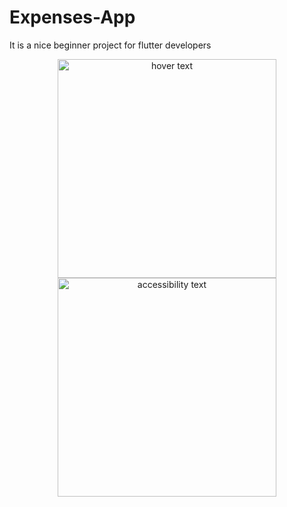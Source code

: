 # Expenses-App
It is a nice beginner project for flutter developers

<p align="center">
  <img src="https://user-images.githubusercontent.com/67066911/134143332-e6c58bc1-2428-4c38-b44d-0421d49b61a6.png" width="350" title="hover text">
  <img src="https://user-images.githubusercontent.com/67066911/134143343-f0e97430-d037-4bda-869e-220d70934107.png" width="350" alt="accessibility text">
</p>
